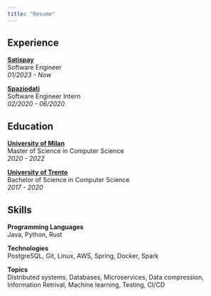 ```yaml
---
title: "Resume"
---
```


## Experience

**[Satispay](https://www.satispay.com/)** \
Software Engineer \
*01/2023 - Now*

**[Spaziodati](https://www.spaziodati.eu/)** \
Software Engineer Intern \
*02/2020 - 06/2020*


## Education

**[University of Milan](https://www.unimi.it/)** \
Master of Science in Computer Science \
*2020 - 2022*

**[University of Trento](https://www.unitn.it/)** \
Bachelor of Science in Computer Science \
*2017 - 2020*


## Skills

**Programming Languages**\
Java, Python, Rust

**Technologies** \
PostgreSQL, Git, Linux, AWS, Spring, Docker, Spark

**Topics** \
Distributed systems, Databases, Microservices, Data compression, Information Retrival, Machine learning, Testing, CI/CD